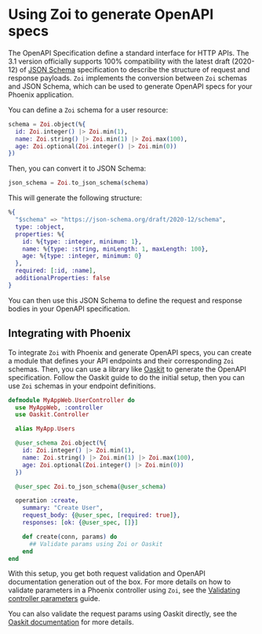 # Using Zoi to generate OpenAPI specs

The OpenAPI Specification define a standard interface for HTTP APIs. The 3.1 version officially supports 100% compatibility with the latest draft (2020-12) of [JSON Schema](https://json-schema.org) specification to describe the structure of request and response payloads.
`Zoi` implements the conversion between `Zoi` schemas and JSON Schema, which can be used to generate OpenAPI specs for your Phoenix application.

You can define a `Zoi` schema for a user resource:

```elixir
schema = Zoi.object(%{
  id: Zoi.integer() |> Zoi.min(1),
  name: Zoi.string() |> Zoi.min(1) |> Zoi.max(100),
  age: Zoi.optional(Zoi.integer() |> Zoi.min(0))
})
```

Then, you can convert it to JSON Schema:

```elixir
json_schema = Zoi.to_json_schema(schema)
```

This will generate the following structure:

```elixir
%{
  "$schema" => "https://json-schema.org/draft/2020-12/schema",
  type: :object,
  properties: %{
    id: %{type: :integer, minimum: 1},
    name: %{type: :string, minLength: 1, maxLength: 100},
    age: %{type: :integer, minimum: 0}
  },
  required: [:id, :name],
  additionalProperties: false
}
```

You can then use this JSON Schema to define the request and response bodies in your OpenAPI specification.

## Integrating with Phoenix

To integrate `Zoi` with Phoenix and generate OpenAPI specs, you can create a module that defines your API endpoints and their corresponding `Zoi` schemas. Then, you can use a library like [Oaskit](https://hexdocs.pm/oaskit/index.html) to generate the OpenAPI specification. Follow the Oaskit guide to do the initial setup, then you can use `Zoi` schemas in your endpoint definitions.

```elixir
defmodule MyAppWeb.UserController do
  use MyAppWeb, :controller
  use Oaskit.Controller

  alias MyApp.Users

  @user_schema Zoi.object(%{
    id: Zoi.integer() |> Zoi.min(1),
    name: Zoi.string() |> Zoi.min(1) |> Zoi.max(100),
    age: Zoi.optional(Zoi.integer() |> Zoi.min(0))
  })

  @user_spec Zoi.to_json_schema(@user_schema)

  operation :create,
    summary: "Create User",
    request_body: {@user_spec, [required: true]},
    responses: [ok: {@user_spec, []}]

    def create(conn, params) do
      ## Validate params using Zoi or Oaskit
    end
end
```

With this setup, you get both request validation and OpenAPI documentation generation out of the box.
For more details on how to validate parameters in a Phoenix controller using `Zoi`, see the [Validating controller parameters](validating_controller_parameters.md) guide.

You can also validate the request params using Oaskit directly, see the [Oaskit documentation](https://hexdocs.pm/oaskit/index.html) for more details.
